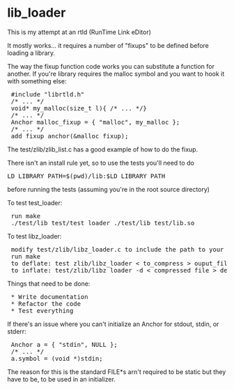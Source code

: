 lib_loader
==========

This is my attempt at an rtld (RunTime Link eDitor)

It mostly works... it requires a number of "fixups" to be defined before loading a library.

The way the fixup function code works you can substitute a function for another.
If you're library requires the malloc symbol and you want to hook it with something else:
<pre>
 #include "librtld.h"
 /* ... */
 void* my_malloc(size_t l){ /* ... */}
 /* ... */
 Anchor malloc_fixup = { "malloc", my_malloc };
 /* ... */
 add_fixup_anchor(&malloc_fixup);
</pre>

The test/zlib/zlib_list.c has a good example of how to do the fixup.

There isn't an install rule yet, so to use the tests you'll need to do
<pre>
LD_LIBRARY_PATH=$(pwd)/lib:$LD_LIBRARY_PATH
</pre>
before running the tests (assuming you're in the root source directory)

To test test_loader:
<pre>
 run make
 ./test/lib_test/test_loader ./test/lib_test/lib.so
</pre>

To test libz_loader:
<pre>
 modify test/zlib/libz_loader.c to include the path to your libz.so
 run make
 to deflate: test zlib/libz_loader &lt; to_compress &gt; ouput_file
 to inflate: test/zlib/libz_loader -d &lt; compressed_file &gt; decompressed_file
</pre>

Things that need to be done:
<pre>
 * Write documentation
 * Refactor the code
 * Test everything
</pre>

If there's an issue where you can't initialize an Anchor for stdout, stdin, or stderr:
<pre>
 Anchor a = { "stdin", NULL };
 /* ... */
 a.symbol = (void *)stdin;
</pre>
The reason for this is the standard FILE*s arn't required to be static but they have to be,
to be used in an initializer.
